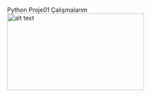 Python Proje01 Çalışmalarım
<img src="
https://www.google.com/url?sa=i&url=https%3A%2F%2Fwww.iconfinder.com%2Ficons%2F282803%2Fpython_logo_icon&psig=AOvVaw3uYx1YauzSXkfo84YAUrjS&ust=1701067483920000&source=images&cd=vfe&opi=89978449&ved=0CA8QjRxqFwoTCICC0KuI4YIDFQAAAAAdAAAAABAD" alt="alt text" width="320" height="180">
